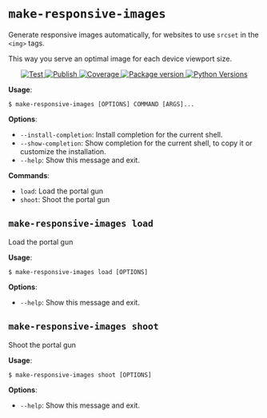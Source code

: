 # `make-responsive-images`

Generate responsive images automatically, for websites to use `srcset` in the `<img>` tags.

This way you serve an optimal image for each device viewport size.

<p align="center">
<a href="https://github.com/mccarthysean/make-responsive-images/actions?query=workflow%3ATest" target="_blank">
    <img src="https://github.com/mccarthysean/make-responsive-images/workflows/Test/badge.svg" alt="Test">
</a>
<a href="https://github.com/mccarthysean/make-responsive-images/actions?query=workflow%3APublish" target="_blank">
    <img src="https://github.com/mccarthysean/make-responsive-images/workflows/Publish/badge.svg" alt="Publish">
</a>
<a href="https://codecov.io/gh/mccarthysean/make-responsive-images" target="_blank">
    <img src="https://img.shields.io/codecov/c/github/mccarthysean/make-responsive-images?color=%2334D058" alt="Coverage">
</a>
<a href="https://pypi.org/project/make-responsive-images" target="_blank">
    <img src="https://img.shields.io/pypi/v/make-responsive-images?color=%2334D058&label=pypi%20package" alt="Package version">
</a>
<a href="https://pypi.org/project/make-responsive-images/" target="_blank">
    <img src="https://img.shields.io/pypi/pyversions/make-responsive-images.svg" alt="Python Versions">
</a>

**Usage**:

```console
$ make-responsive-images [OPTIONS] COMMAND [ARGS]...
```

**Options**:

* `--install-completion`: Install completion for the current shell.
* `--show-completion`: Show completion for the current shell, to copy it or customize the installation.
* `--help`: Show this message and exit.

**Commands**:

* `load`: Load the portal gun
* `shoot`: Shoot the portal gun

## `make-responsive-images load`

Load the portal gun

**Usage**:

```console
$ make-responsive-images load [OPTIONS]
```

**Options**:

* `--help`: Show this message and exit.

## `make-responsive-images shoot`

Shoot the portal gun

**Usage**:

```console
$ make-responsive-images shoot [OPTIONS]
```

**Options**:

* `--help`: Show this message and exit.
